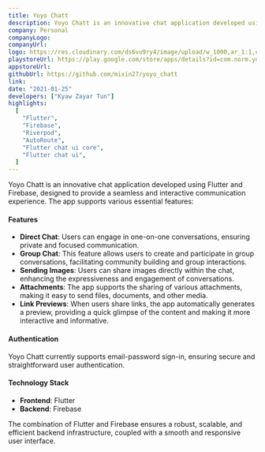 ```yaml
---
title: Yoyo Chatt
description: Yoyo Chatt is an innovative chat application developed using Flutter and Firebase, designed to provide a seamless and interactive communication experience.
company: Personal
companyLogo:
companyUrl:
logo: https://res.cloudinary.com/ds6vu9ry4/image/upload/w_1000,ar_1:1,c_fill,g_auto,e_art:hokusai/v1722928292/playstore_qlxorr.png
playstoreUrl: https://play.google.com/store/apps/details?id=com.norm.yoyo_chatt
appstoreUrl:
githubUrl: https://github.com/mixin27/yoyo_chatt
link:
date: "2021-01-25"
developers: ["Kyaw Zayar Tun"]
highlights:
  [
    "Flutter",
    "Firebase",
    "Riverpod",
    "AutoRoute",
    "Flutter chat ui core",
    "Flutter chat ui",
  ]
---
```


Yoyo Chatt is an innovative chat application developed using Flutter and Firebase, designed to provide a seamless and interactive communication experience. The app supports various essential features:

#### Features

- **Direct Chat**: Users can engage in one-on-one conversations, ensuring private and focused communication.
- **Group Chat**: This feature allows users to create and participate in group conversations, facilitating community building and group interactions.
- **Sending Images**: Users can share images directly within the chat, enhancing the expressiveness and engagement of conversations.
- **Attachments**: The app supports the sharing of various attachments, making it easy to send files, documents, and other media.
- **Link Previews**: When users share links, the app automatically generates a preview, providing a quick glimpse of the content and making it more interactive and informative.

#### Authentication

Yoyo Chatt currently supports email-password sign-in, ensuring secure and straightforward user authentication.

#### Technology Stack

- **Frontend**: Flutter
- **Backend**: Firebase

The combination of Flutter and Firebase ensures a robust, scalable, and efficient backend infrastructure, coupled with a smooth and responsive user interface.
